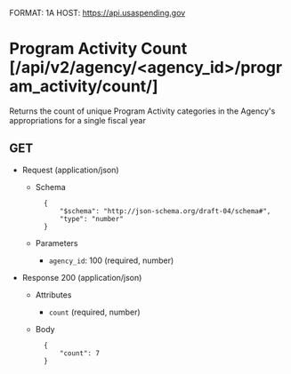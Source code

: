 FORMAT: 1A
HOST: https://api.usaspending.gov

# Program Activity Count [/api/v2/agency/<agency_id>/program_activity/count/]

Returns the count of unique Program Activity categories in the Agency's appropriations for a single fiscal year

## GET


+ Request (application/json)
    + Schema

            {
                "$schema": "http://json-schema.org/draft-04/schema#",
                "type": "number"
            }
    + Parameters
        + `agency_id`: 100 (required, number)

+ Response 200 (application/json)
    + Attributes
        + `count` (required, number)

    + Body

            {
                "count": 7
            }
